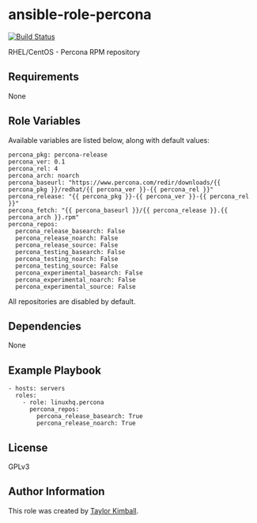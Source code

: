 # ansible-role-percona

[![Build Status](https://travis-ci.org/linuxhq/ansible-role-percona.svg?branch=master)](https://travis-ci.org/linuxhq/ansible-role-percona)

RHEL/CentOS - Percona RPM repository

## Requirements

None

## Role Variables

Available variables are listed below, along with default values:

    percona_pkg: percona-release
    percona_ver: 0.1
    percona_rel: 4
    percona_arch: noarch
    percona_baseurl: "https://www.percona.com/redir/downloads/{{ percona_pkg }}/redhat/{{ percona_ver }}-{{ percona_rel }}"
    percona_release: "{{ percona_pkg }}-{{ percona_ver }}-{{ percona_rel }}"
    percona_fetch: "{{ percona_baseurl }}/{{ percona_release }}.{{ percona_arch }}.rpm"
    percona_repos:
      percona_release_basearch: False
      percona_release_noarch: False
      percona_release_source: False
      percona_testing_basearch: False
      percona_testing_noarch: False
      percona_testing_source: False
      percona_experimental_basearch: False
      percona_experimental_noarch: False
      percona_experimental_source: False

All repositories are disabled by default.

## Dependencies

None

## Example Playbook

    - hosts: servers
      roles:
        - role: linuxhq.percona
          percona_repos:
            percona_release_basearch: True
            percona_release_noarch: True

## License

GPLv3

## Author Information

This role was created by [Taylor Kimball](http://www.linuxhq.org).
